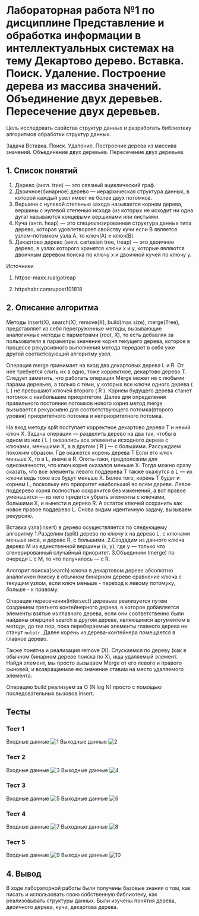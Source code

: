 # Лабораторная работа №1 по дисциплине Представление и обработка информации в интеллектуальных системах на тему Декартово дерево. Вставка. Поиск. Удаление. Построение дерева из массива значений. Объединение двух деревьев. Пересечение двух деревьев.

Цель исследовать свойства структур данных и разработать библиотеку алгоритмов обработки структур данных.

Задача Вставка. Поиск. Удаление. Построение дерева из массива значений. Объединение двух деревьев. Пересечение двух деревьев.

## 1. Список понятий

1) Дерево (англ. tree) — это связный ациклический граф.
2) Двоичное(бинарное) дерево — иерархическая структура данных, в которой каждый узел имеет не более двух потомков.
3) Вершина с нулевой степенью захода называется корнем дерева, вершины с нулевой степенью исхода (из которых не исходит ни одна дуга) называются концевыми вершинами или листьями.
4) Куча (англ. heap) — это специализированная структура данных типа дерево, которая удовлетворяет свойству кучи если B является узлом-потомком узла A, то ключ(A) ≥ ключ(B).
5) Декартово дерево (англ. cartesian tree, treap) — это двоичное дерево, в узлах которого хранятся ключи x и y, которые являются двоичным деревом поиска по ключу x и двоичной кучей по ключу y.

Источники 

1) httpse-maxx.rualgotreap

2) httpshabr.comrupost101818

## 2. Описание алгоритма

Методы insert(X), search(X), remove(X), build(mas size), merge(Tree), представляет из себя перегруженные методы, вызывающие аналогичные методы с парметрами (root, X), то есть добавляя за пользователя в параметры значение корня текущего дерева, которое в процессе рекурсивного выполнения метода передает в себя уже другой соответсвующий алгоритму узел.

Операция merge принимает на вход два декартовых дерева L и R. От нее требуется слить их в одно, тоже корректное, декартово дерево T. Следует заметить, что работать операция Merge может не с любыми парами деревьев, а только с теми, у которых все ключи одного дерева ( L ) не превышают ключей второго ( R ). Корнем будущего дерева станет потомок с наибольшим приоритетом. Далее для определения правильного постояние потомков нового корня метод merge вызывается рекурсивно для соответствующего потомка(второго уровня) приоритетного потомка и неприоритетного потомка.

На вход методу split поступает корректное декартово дерево T и некий ключ Х. Задача операции — разделить дерево на два так, чтобы в одном из них ( L ) оказались все элементы исходного дерева с ключами, меньшими Х, а в другом ( R ) — с большими.
Рассуждаем похожим образом. Где окажется корень дерева T Если его ключ меньше Х, то в L, иначе в R. Опять-таки, предположим для однозначности, что ключ корня оказался меньше Х. Тогда можно сразу сказать, что все элементы левого поддерева T также окажутся в L — их ключи ведь тоже все будут меньше Х. Более того, корень T будет и корнем L, поскольку его приоритет наибольший во всем дереве. Левое поддерево корня полностью сохранится без изменений, а вот правое уменьшится — из него придется убрать элементы с ключами, большими Х, и вынести в дерево R. А остаток ключей сохранить как новое правое поддерево L. Снова видим идентичную задачу, вызываем рекурсию.

Вставка узла(insert) в дерево осуществляется по следующему алгоритму
    1.Разделим (split) дерево по ключу x на дерево L, с ключами меньше икса, и дерево R, с большими.
    2.Создадим из данного ключа дерево M из единственной вершины (x, y), где y — только что сгенерированный случайный приоритет.
    3.Объединим (merge) по очереди L с M, то что получилось — с R.

Алогорит поиска(search) ключа в декартовом дереве абсолютно аналогичен поиску в обычном бинарном дереве сравнение ключа с текущим узлом, если ключ меньше - переход к левому потомуку, больше - к правому.

Операция пересечения(intersect) деревьев реализуется путем созданием третьего контейнерного дерева, в которое добавляется элементы взятые из главного дерева, если они соответственно были найдены оперцией search в другом дереве, являющимся аргументом в методе, до тех пор, пока перебераемые элементы главного дерева не станут `nulptr`. Далее корень из дерева-контейнера помещается в главное дерево.

Также понятна и реализация remove (X). Спускаемся по дереву (как в обычном бинарном дереве поиска по X), ища удаляемый элемент. Найдя элемент, мы просто вызываем Merge от его левого и правого сыновей, и возвращаемое ею значение ставим на место удаляемого элемента.

Операцию build реализуем за O (N log N) просто с помощью последовательных вызовов insert.

## Тесты

### Тест 1
Входные данные
![1](in1.png)
Выходные данные
![2](out1.png)

### Тест 2
Входные данные
![3](in2.png)
Выходные данные
![4](out2.png)

### Тест 3
Входные данные
![5](in3.png)
Выходные данные
![6](out3.png)

### Тест 4
Входные данные
![7](in4.png)
Выходные данные
![8](out4.png)

### Тест 5
Входные данные
![9](in5.png)
Выходные данные
![10](out5.png)


## 4. Вывод

В ходе лабораторной работы были получены базовые знания о том, как писать и использовать свою собственную библиотеку, как реализовывать структуры данных. 
Были изучены понятия дерева, двоичного дерева, кучи, декартова дерева.
